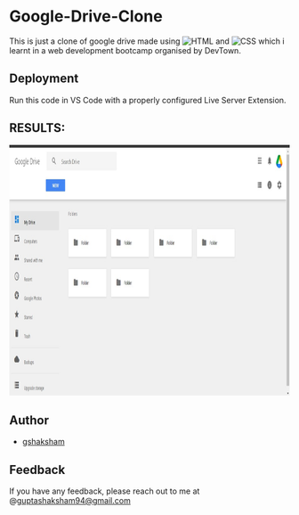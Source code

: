 # Google-Drive-Clone
This is just a clone of google drive made using ![HTML](https://img.shields.io/badge/HTML-blue) and ![CSS](https://img.shields.io/badge/CSS-blue) which i learnt in a web development bootcamp organised by DevTown.

## Deployment

Run this code in VS Code with a properly configured Live Server Extension.

## RESULTS:

<img src="Gdrive_Clone/output.jpg" width="1000" height="450">

## Author

- [gshaksham](https://github.com/gshaksham)

## Feedback

If you have any feedback, please reach out to me at @guptashaksham94@gmail.com

